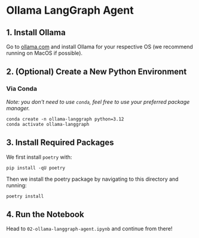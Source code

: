 # Ollama LangGraph Agent

## 1. Install Ollama

Go to [ollama.com](https://ollama.com) and install Ollama for your respective OS (we recommend running on MacOS if possible).

## 2. (Optional) Create a New Python Environment

### Via Conda

*Note: you don't need to use `conda`, feel free to use your preferred package manager.*

```
conda create -n ollama-langgraph python=3.12
conda activate ollama-langgraph
```

## 3. Install Required Packages

We first install `poetry` with:

```
pip install -qU poetry
```

Then we install the poetry package by navigating to this directory and running:

```
poetry install
```

## 4. Run the Notebook

Head to `02-ollama-langgraph-agent.ipynb` and continue from there!